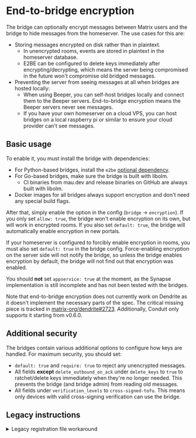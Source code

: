 # End-to-bridge encryption
The bridge can optionally encrypt messages between Matrix users and the bridge
to hide messages from the homeserver. The use cases for this are:

* Storing messages encrypted on disk rather than in plaintext.
  * In unencrypted rooms, events are stored in plaintext in the homeserver database.
  * E2BE can be configured to delete keys immediately after encrypting/decrypting,
    which means the server being compromised in the future won't compromise old
    bridged messages.
* Preventing the server from seeing messages at all when bridges are hosted locally:
  * When using Beeper, you can self-host bridges locally and connect them to
    the Beeper servers. End-to-bridge encryption means the Beeper servers never
    see messages.
  * If you have your own homeserver on a cloud VPS, you can host bridges on
    a local raspberry pi or similar to ensure your cloud provider can't see
    messages.

## Basic usage

To enable it, you must install the bridge with dependencies:
* For Python-based bridges, install the `e2be` [optional dependency](../python/optional-dependencies.md).
* For Go-based bridges, make sure the bridge is built with libolm.
  * CI binaries from mau.dev and release binaries on GitHub are always built with libolm.
* Docker images for all bridges always support encryption and don't need any special build flags.

After that, simply enable the option in the config (`bridge` → `encryption`).
If you only set `allow: true`, the bridge won't enable encryption on its own,
but will work in encrypted rooms. If you also set `default: true`, the bridge
will automatically enable encryption in new portals.

If your homeserver is configured to forcibly enable encryption in rooms, you
must also set `default: true` in the bridge config. Force-enabling encryption
on the server side will not notify the bridge, so unless the bridge enables
encryption by default, the bridge will not find out that encryption was enabled.

You should **not** set `appservice: true` at the moment, as the Synapse
implementation is still incomplete and has not been tested with the bridges.

Note that end-to-bridge encryption does not currently work on Dendrite as it
doesn't implement the necessary parts of the spec. The critical missing piece
is tracked in [matrix-org/dendrite#2723]. Additionally, Conduit only supports
it starting from v0.6.0.

[matrix-org/dendrite#2723]: https://github.com/matrix-org/dendrite/issues/2723

## Additional security

The bridges contain various additional options to configure how keys are handled.
For maximum security, you should set:

* `default: true` and `require: true` to reject any unencrypted messages.
* All fields **except** `delete_outbound_on_ack` under `delete_keys` to `true`
  to ratchet/delete keys immediately when they're no longer needed. This
  prevents the bridge (and bridge admin) from reading old messages.
* All fields under `verification_levels` to `cross-signed-tofu`. This means
  only devices with valid cross-signing verification can use the bridge.

## Legacy instructions

<details>
<summary>Legacy registration file workaround</summary>

In mautrix-telegram v0.8.0 release candidates, you had to manually apply a
workaround for [MSC2190](https://github.com/matrix-org/matrix-spec-proposals/pull/2190).
In newer versions (mautrix-telegram v0.8.0+, mautrix-python v0.5.0-rc3+) the
workaround is applied automatically to all newly generated registration files.
For old registration files, you can either regenerate the file or apply the
workaround manually:

1. Change `sender_localpart` in the registration to something else.
   Any random string will do.
2. Add a new entry in the `users` array for the bridge bot (the previous value
   of `sender_localpart`). If you used the default `telegrambot`, the result
   should look something like this:
   ```yaml
   namespaces:
       users:
       - exclusive: true
         regex: '@telegram_.+:your.homeserver'
       - exclusive: true
         regex: '@telegrambot:your.homeserver'
   ```
3. <del>Using the `as_token`, make a call to register the bot user. It's fine
   if this says the user is already in use.</del> This step only applies to new
   bridges, but new bridges don't need to do this workaround.
   ```shell
   $ curl -H "Authorization: Bearer <as_token>" -d '{"username": "telegrambot"}' -X POST https://your.homeserver/_matrix/client/r0/register?kind=user
   ```

</details>
